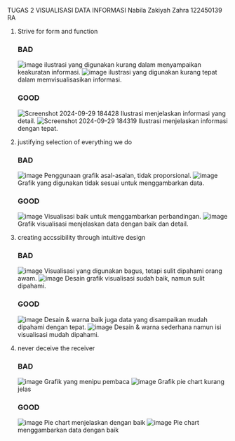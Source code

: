 TUGAS 2 VISUALISASI DATA INFORMASI
Nabila Zakiyah Zahra
122450139
RA

1. Strive for form and function
   ### BAD
   ![image](https://github.com/user-attachments/assets/c2079336-8afd-47cf-965a-438b37752e02)
   ilustrasi yang digunakan kurang dalam menyampaikan keakuratan informasi.
   ![image](https://github.com/user-attachments/assets/7401ee95-5ed1-4700-a8bd-2bea20b10b08)
   ilustrasi yang digunakan kurang tepat dalam memvisualisasikan informasi.
   
   ### GOOD
   ![Screenshot 2024-09-29 184428](https://github.com/user-attachments/assets/08ed7ac8-e707-43f6-a356-264f05cab3b2)
   Ilustrasi menjelaskan informasi yang detail.
   ![Screenshot 2024-09-29 184319](https://github.com/user-attachments/assets/5ccce34f-a10f-4d26-9111-c335dff8c66b)
   Ilustrasi menjelaskan informasi dengan tepat.



3. justifying selection of everything we do
   ### BAD
   ![image](https://github.com/user-attachments/assets/4dc7c2c2-bd5f-45d5-8d69-c804e2f3a57f)
   Penggunaan grafik asal-asalan, tidak proporsional.
   ![image](https://github.com/user-attachments/assets/7e773427-88ad-49c9-a422-1fe641b616b8)
   Grafik yang digunakan tidak sesuai untuk menggambarkan data.

   ### GOOD
   ![image](https://github.com/user-attachments/assets/fcb7d579-f2ef-4204-ae0a-5bbf84138cbb)
   Visualisasi baik untuk menggambarkan perbandingan.
   ![image](https://github.com/user-attachments/assets/4c32385d-2e4b-4609-ab61-eb78309151ae)
   Grafik visualisasi menjelaskan data dengan baik dan detail.

4. creating accssibility through intuitive design
   ### BAD
   ![image](https://github.com/user-attachments/assets/70915071-3892-400a-a8d4-e15975202d44)
   Visualisasi yang digunakan bagus, tetapi sulit dipahami orang awam.
   ![image](https://github.com/user-attachments/assets/27174bff-d448-41f3-894e-7307be007186)
   Desain grafik visualisasi sudah baik, namun sulit dipahami.

   ### GOOD
   ![image](https://github.com/user-attachments/assets/847a9aae-9a05-4089-886f-d08cd282b038)
   Desain & warna baik juga data yang disampaikan mudah dipahami dengan tepat.
   ![image](https://github.com/user-attachments/assets/b5902878-6bda-41e0-9333-feb6fce0bc3d)
   Desain & warna sederhana namun isi visualisasi mudah dipahami.

6. never deceive the receiver
   ### BAD
   ![image](https://github.com/user-attachments/assets/fc2c5816-28f2-45b9-ad6e-d9c47f6a4fbc)
   Grafik yang menipu pembaca
   ![image](https://github.com/user-attachments/assets/ab2aaf90-fe65-40a3-91a5-1030c1252971)
   Grafik pie chart kurang jelas

   ### GOOD
   ![image](https://github.com/user-attachments/assets/a204b493-a37c-4f4d-83ad-f6b3696074fd)
   Pie chart menjelaskan dengan baik
   ![image](https://github.com/user-attachments/assets/fe31e11f-c0e6-47e6-a120-51aeb52625bd)
   Pie chart menggambarkan data dengan baik





   




   


   


